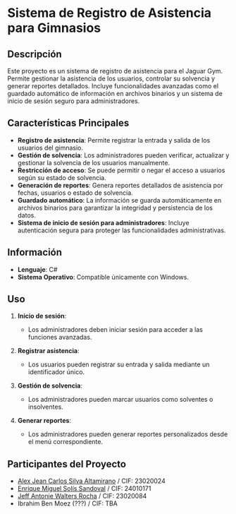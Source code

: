 # Sistema de Registro de Asistencia para Gimnasios

## Descripción
Este proyecto es un sistema de registro de asistencia para el Jaguar Gym. Permite gestionar la asistencia de los usuarios, controlar su solvencia y generar reportes detallados. Incluye funcionalidades avanzadas como el guardado automático de información en archivos binarios y un sistema de inicio de sesión seguro para administradores.

## Características Principales

- **Registro de asistencia**: Permite registrar la entrada y salida de los usuarios del gimnasio.
- **Gestión de solvencia**: Los administradores pueden verificar, actualizar y gestionar la solvencia de los usuarios manualmente.
- **Restricción de acceso**: Se puede permitir o negar el acceso a usuarios según su estado de solvencia.
- **Generación de reportes**: Genera reportes detallados de asistencia por fechas, usuarios o estado de solvencia.
- **Guardado automático**: La información se guarda automáticamente en archivos binarios para garantizar la integridad y persistencia de los datos.
- **Sistema de inicio de sesión para administradores**: Incluye autenticación segura para proteger las funcionalidades administrativas.

## Información

- **Lenguaje**: C#
- **Sistema Operativo**: Compatible únicamente con Windows.

## Uso

1. **Inicio de sesión**:
   - Los administradores deben iniciar sesión para acceder a las funciones avanzadas.

2. **Registrar asistencia**:
   - Los usuarios pueden registrar su entrada y salida mediante un identificador único.

3. **Gestión de solvencia**:
   - Los administradores pueden marcar usuarios como solventes o insolventes.

4. **Generar reportes**:
   - Los administradores pueden generar reportes personalizados desde el menú correspondiente.

## Participantes del Proyecto

- [Alex Jean Carlos Silva Altamirano](https://github.com/alexsilvauam) / CIF: 23020024
- [Enrique Miguel Solís Sandoval](https://github.com/Enrique00007-uam) / CIF: 24010171
- [Jeff Antonie Walters Rocha](https://github.com/jwalters63) / CIF: 23020084
- Ibrahim Ben Moez (???) / CIF: TBA
